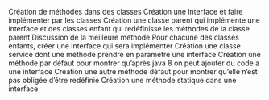 Création de méthodes dans des classes
Création une interface et faire implémenter par les classes
Création une classe parent qui implémente une interface et des classes enfant qui redéfinisse les méthodes de la classe parent
Discussion de la meilleure méthode
Pour chacune des classes enfants, créer une interface qui sera implémenter
Création une classe service dont une méthode prendre en paramètre une interface
Création une méthode par défaut pour montrer qu’après java 8 on peut ajouter du code a une interface
Création une autre méthode défaut pour montrer qu’elle n’est pas obligée d’être redéfinie
Création une méthode statique dans une interface